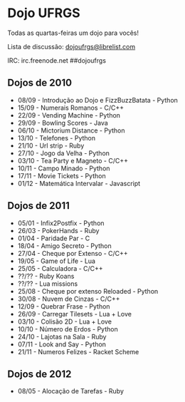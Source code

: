 # Dojo UFRGS
Todas as quartas-feiras um dojo para vocês!

Lista de discussão: dojoufrgs@librelist.com

IRC: irc.freenode.net \#\#dojoufrgs

## Dojos de 2010

* 08/09 - Introdução ao Dojo e FizzBuzzBatata - Python
* 15/09 - Numerais Romanos - C/C++
* 22/09 - Vending Machine - Python
* 29/09 - Bowling Scores - Java
* 06/10 - Mictorium Distance - Python
* 13/10 - Telefones - Python
* 21/10 - Url strip - Ruby
* 27/10 - Jogo da Velha - Python
* 03/10 - Tea Party e Magneto - C/C++
* 10/11 - Campo Minado - Python
* 17/11 - Movie Tickets - Python
* 01/12 - Matemática Intervalar - Javascript

## Dojos de 2011

* 05/01 - Infix2Postfix - Python
* 26/03 - PokerHands - Ruby
* 01/04 - Paridade Par - C
* 18/04 - Amigo Secreto - Python
* 27/04 - Cheque por Extenso - C/C++
* 19/05 - Game of Life - Lua
* 25/05 - Calculadora - C/C++
* ??/?? - Ruby Koans
* ??/?? - Lua missions
* 25/08 - Cheque por extenso Reloaded - Python
* 30/08 - Nuvem de Cinzas - C/C++
* 12/09 - Quebrar Frase - Python
* 26/09 - Carregar Tilesets - Lua + Love
* 03/10 - Colisão 2D - Lua + Love
* 10/10 - Número de Erdos - Python
* 24/10 - Lajotas na Sala - Ruby
* 07/11 - Look and Say - Python
* 21/11 - Numeros Felizes - Racket Scheme

## Dojos de 2012

* 08/05 - Alocação de Tarefas - Ruby
